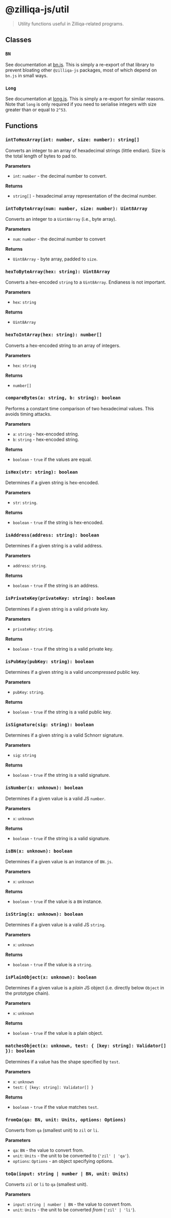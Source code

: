 # @zilliqa-js/util
> Utility functions useful in Zilliqa-related programs.

## Classes

### `BN`

See documentation at [bn.js](https://github.com/indutny/bn.js/). This is
simply a re-export of that library to prevent bloating other `@zilliqa-js`
packages, most of which depend on `bn.js` in small ways.

### `Long`

See documentation at [long.js](https://github.com/dcodeIO/long.js). This is
simply a re-export for similar reasons. Note that `long` is only required if
you need to serialise integers with size greater than or equal to `2^53`.

## Functions

### `intToHexArray(int: number, size: number): string[]`

Converts an integer to an array of hexadecimal strings (little endian). Size
is the total length of bytes to pad to.

**Parameters**

- `int`: `number` - the decimal number to convert.

**Returns**

- `string[]` - hexadecimal array representation of the decimal number.

### `intToByteArray(num: number, size: number): Uint8Array`

Converts an integer to a `Uint8Array` (i.e., byte array).

**Parameters**

- `num`: `number` - the decimal number to convert

**Returns**

- `Uint8Array` - byte array, padded to `size`.


### `hexToByteArray(hex: string): Uint8Array`

Converts a hex-encoded `string` to a `Uint8Array`. Endianess is not important.

**Parameters**

- `hex`: `string`

**Returns**

- `Uint8Array`


### `hexToIntArray(hex: string): number[]`

Converts a hex-encoded string to an array of integers.

**Parameters**

- `hex`: `string`

**Returns**

- `number[]`

### `compareBytes(a: string, b: string): boolean`

Performs a constant time comparison of two hexadecimal values. This avoids
timing attacks.

**Parameters**

- `a`: `string` - hex-encoded string.
- `b`: `string` - hex-encoded string.

**Returns**

- `boolean` - `true` if the values are equal.

### `isHex(str: string): boolean`

Determines if a given string is hex-encoded.

**Parameters**

- `str`: `string`.

**Returns**

- `boolean` - `true` if the string is hex-encoded.

### `isAddress(address: string): boolean`

Determines if a given string is a valid address.

**Parameters**

- `address`: `string`.

**Returns**

- `boolean` - `true` if the string is an address.

### `isPrivateKey(privateKey: string): boolean`

Determines if a given string is a valid private key.

**Parameters**

- `privateKey`: `string`.

**Returns**

- `boolean` - `true` if the string is a valid private key.

### `isPubKey(pubKey: string): boolean`

Determines if a given string is a valid _uncompressed_ public key.

**Parameters**

- `pubKey`: `string`.

**Returns**

- `boolean` - `true` if the string is a valid public key.

### `isSignature(sig: string): boolean`

Determines if a given string is a valid Schnorr signature.

**Parameters**

- `sig`: `string`

**Returns**

- `boolean` - `true` if the string is a valid signature.

### `isNumber(x: unknown): boolean`

Determines if a given value is a valid JS `number`.

**Parameters**

- `x`: `unknown`

**Returns**

- `boolean` - `true` if the string is a valid signature.

### `isBN(x: unknown): boolean`

Determines if a given value is an instance of `BN.js`.

**Parameters**

- `x`: `unknown`

**Returns**

- `boolean` - `true` if the value is a `BN` instance.


### `isString(x: unknown): boolean`

Determines if a given value is a valid JS `string`.

**Parameters**

- `x`: `unknown`

**Returns**

- `boolean` - `true` if the value is a `string`.

### `isPlainObject(x: unknown): boolean`

Determines if a given value is a _plain_ JS object (i.e. directly below
`Object` in the prototype chain).

**Parameters**

- `x`: `unknown`

**Returns**

- `boolean` - `true` if the value is a plain object.

### `matchesObject(x: unknown, test: { [key: string]: Validator[] }): boolean`

Determines if a value has the shape specified by `test`.

**Parameters**

- `x`: `unknown`
- `test`: `{ [key: string]: Validator[] }`

**Returns**

- `boolean` - `true` if the value matches `test`.

### `fromQa(qa: BN, unit: Units, options: Options)`

Converts from `qa` (smallest unit) to `zil` or `li`.

**Parameters**

- `qa`: `BN` - the value to convert from.
- `unit`: `Units` - the unit to be converted to (`'zil' | 'qa'`).
- `options`: `Options` - an object specifying options.

### `toQa(input: string | number | BN, unit: Units)`

Converts `zil` or `li` to `qa` (smallest unit).

**Parameters**

- `input`: `string | number | BN` - the value to convert from.
- `unit`: `Units` - the unit to be converted _from_ (`'zil' | 'li'`).

